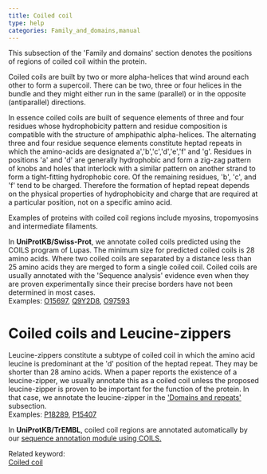 ```yaml
---
title: Coiled coil
type: help
categories: Family_and_domains,manual
---
```


This subsection of the 'Family and domains' section denotes the positions of regions of coiled coil within the protein.

Coiled coils are built by two or more alpha-helices that wind around each other to form a supercoil. There can be two, three or four helices in the bundle and they might either run in the same (parallel) or in the opposite (antiparallel) directions.

In essence coiled coils are built of sequence elements of three and four residues whose hydrophobicity pattern and residue composition is compatible with the structure of amphipathic alpha-helices. The alternating three and four residue sequence elements constitute heptad repeats in which the amino-acids are designated a','b','c','d','e','f' and 'g'. Residues in positions 'a' and 'd' are generally hydrophobic and form a zig-zag pattern of knobs and holes that interlock with a similar pattern on another strand to form a tight-fitting hydrophobic core. Of the remaining residues, 'b', 'c', and 'f' tend to be charged. Therefore the formation of heptad repeat depends on the physical properties of hydrophobicity and charge that are required at a particular position, not on a specific amino acid.

Examples of proteins with coiled coil regions include myosins, tropomyosins and intermediate filaments.

In **UniProtKB/Swiss-Prot**, we annotate coiled coils predicted using the COILS program of Lupas. The minimum size for predicted coiled coils is 28 amino acids. Where two coiled coils are separated by a distance less than 25 amino acids they are merged to form a single coiled coil. Coiled coils are usually annotated with the 'Sequence analysis' evidence even when they are proven experimentally since their precise borders have not been determined in most cases.  
Examples: [O15697](https://www.uniprot.org/uniprotkb/O15697#family_and_domains), [Q9Y2D8](https://www.uniprot.org/uniprotkb/Q9Y2D8#family_and_domains), [O97593](https://www.uniprot.org/uniprotkb/O97593#family_and_domains)

# Coiled coils and Leucine-zippers

Leucine-zippers constitute a subtype of coiled coil in which the amino acid leucine is predominant at the 'd' position of the heptad repeat. They may be shorter than 28 amino acids. When a paper reports the existence of a leucine-zipper, we usually annotate this as a coiled coil unless the proposed leucine-zipper is proven to be important for the function of the protein. In that case, we annotate the leucine-zipper in the ['Domains and repeats'](https://www.uniprot.org/help/domain) subsection.  
Examples: [P18289](https://www.uniprot.org/uniprotkb/P18289#family_and_domains), [P15407](https://www.uniprot.org/uniprotkb/P15407#family_and_domains)

In **UniProtKB/TrEMBL**, coiled coil regions are annotated automatically by our [sequence annotation module using COILS.](https://www.uniprot.org/help/sam)

Related keyword:  
[Coiled coil](https://www.uniprot.org/keywords/175)

